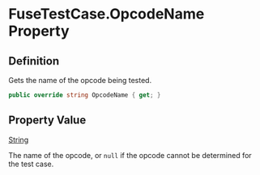 # FuseTestCase.OpcodeName Property
## Definition

Gets the name of the opcode being tested.

```c#
public override string OpcodeName { get; }
```

## Property Value

[String](https://learn.microsoft.com/en-gb/dotnet/api/System.String)

The name of the opcode, or `null` if the opcode cannot be determined for the test case.

